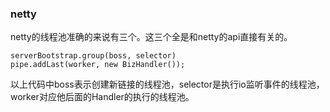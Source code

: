 ### netty

netty的线程池准确的来说有三个。这三个全是和netty的api直接有关的。

```
serverBootstrap.group(boss, selector)
pipe.addLast(worker, new BizHandler());
```

以上代码中boss表示创建新链接的线程池，selector是执行io监听事件的线程池，worker对应他后面的Handler的执行的线程池。
